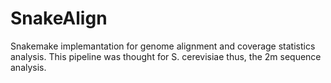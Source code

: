 # SnakeAlign
Snakemake implemantation for genome alignment and coverage statistics analysis. This pipeline was thought for S. cerevisiae thus, the 2m sequence analysis.
